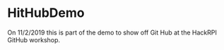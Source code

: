 # HitHubDemo
On 11/2/2019 this is part of the demo to show off Git Hub at the HackRPI GitHub workshop. 

